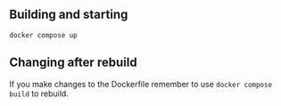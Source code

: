 ## Building and starting

`docker compose up`

## Changing after rebuild

If you make changes to the Dockerfile remember to use `docker compose build` to rebuild.